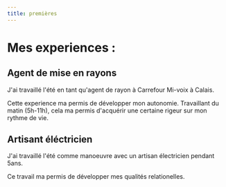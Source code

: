 ```yaml
---
title: premières
---
```


<div class="content" >

# Mes experiences :

<div class="flex">
<div >

## Agent de mise en rayons

J'ai travaillé l'été en tant qu'agent de rayon à Carrefour Mi-voix à Calais.

Cette experience ma permis de développer mon autonomie.
Travaillant du matin (5h-11h), cela ma permis d'acquérir une certaine rigeur sur mon rythme de vie.

</div>
<div >

## Artisant éléctricien

J'ai travaillé l'été comme manoeuvre avec un artisan électricien pendant 5ans.

Ce travail ma permis de développer mes qualités relationelles.

</div>

</div>

</div>
